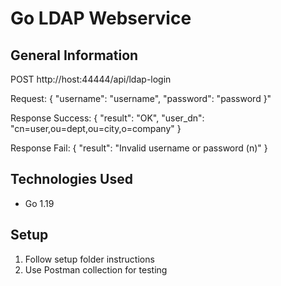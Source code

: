 # Go LDAP Webservice

## General Information
POST http://host:44444/api/ldap-login 

Request:
{
    "username": "username",
    "password": "password
}"

Response Success:
{
    "result": "OK",
    "user_dn": "cn=user,ou=dept,ou=city,o=company"
}

Response Fail:
{
    "result": "Invalid username or password (n)"
}

## Technologies Used
- Go 1.19

## Setup
1. Follow setup folder instructions
2. Use Postman collection for testing